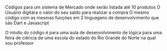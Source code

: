 Códigos para um sistema de Mercado onde serão listada até 10 produtos
O Usuário digitára o valor do seu saldo para realizar a compra
O mesmo código com as mesmas funções em 2 linguagens de desenvolvimento que são Dart e Javascript

O intuíto do código é para uma aula de desenvolvimento de lógica para uma feira de ciência de uma escola do estado do Rio Grande do Norte na qual sou professor
